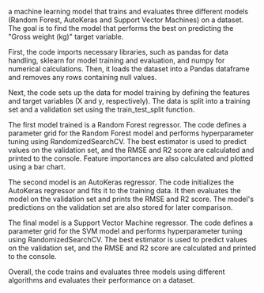 a machine learning model that trains and evaluates three different models (Random Forest, AutoKeras and Support Vector Machines) on a dataset. The goal is to find the model that performs the best on predicting the "Gross weight (kg)" target variable.

First, the code imports necessary libraries, such as pandas for data handling, sklearn for model training and evaluation, and numpy for numerical calculations. Then, it loads the dataset into a Pandas dataframe and removes any rows containing null values.

Next, the code sets up the data for model training by defining the features and target variables (X and y, respectively). The data is split into a training set and a validation set using the train_test_split function.

The first model trained is a Random Forest regressor. The code defines a parameter grid for the Random Forest model and performs hyperparameter tuning using RandomizedSearchCV. The best estimator is used to predict values on the validation set, and the RMSE and R2 score are calculated and printed to the console. Feature importances are also calculated and plotted using a bar chart.

The second model is an AutoKeras regressor. The code initializes the AutoKeras regressor and fits it to the training data. It then evaluates the model on the validation set and prints the RMSE and R2 score. The model's predictions on the validation set are also stored for later comparison.

The final model is a Support Vector Machine regressor. The code defines a parameter grid for the SVM model and performs hyperparameter tuning using RandomizedSearchCV. The best estimator is used to predict values on the validation set, and the RMSE and R2 score are calculated and printed to the console.

Overall, the code trains and evaluates three models using different algorithms and evaluates their performance on a dataset.
